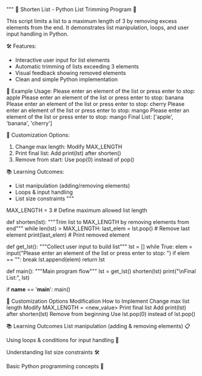 """
📌 Shorten List - Python List Trimming Program 🚀

This script limits a list to a maximum length of 3 by removing excess elements from the end.
It demonstrates list manipulation, loops, and user input handling in Python.

🛠️ Features:
- Interactive user input for list elements
- Automatic trimming of lists exceeding 3 elements
- Visual feedback showing removed elements
- Clean and simple Python implementation

🎯 Example Usage:
Please enter an element of the list or press enter to stop: apple
Please enter an element of the list or press enter to stop: banana
Please enter an element of the list or press enter to stop: cherry
Please enter an element of the list or press enter to stop: mango
Please enter an element of the list or press enter to stop: 
mango
Final List: ['apple', 'banana', 'cherry']

🔧 Customization Options:
1. Change max length: Modify MAX_LENGTH
2. Print final list: Add print(lst) after shorten()
3. Remove from start: Use pop(0) instead of pop()

📚 Learning Outcomes:
- List manipulation (adding/removing elements)
- Loops & input handling
- List size constraints
"""

MAX_LENGTH = 3  # Define maximum allowed list length

def shorten(lst):
    """Trim list to MAX_LENGTH by removing elements from end"""
    while len(lst) > MAX_LENGTH:
        last_elem = lst.pop()  # Remove last element
        print(last_elem)  # Print removed element

def get_lst():
    """Collect user input to build list"""
    lst = []
    while True:
        elem = input("Please enter an element of the list or press enter to stop: ")
        if elem == "":
            break
        lst.append(elem)
    return lst

def main():
    """Main program flow"""
    lst = get_lst()
    shorten(lst)
    print("\nFinal List:", lst)

if __name__ == '__main__':
    main()


🔧 Customization Options
Modification	How to Implement
Change max list length	Modify MAX_LENGTH = <new_value>
Print final list	Add print(lst) after shorten(lst)
Remove from beginning	Use lst.pop(0) instead of lst.pop()


📚 Learning Outcomes
List manipulation (adding & removing elements) 📋

Using loops & conditions for input handling 🔄

Understanding list size constraints 🛠️

Basic Python programming concepts 🐍
